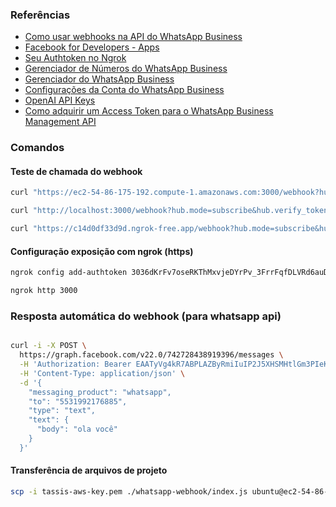 ### Referências

- [Como usar webhooks na API do WhatsApp Business](https://business.whatsapp.com/blog/how-to-use-webhooks-from-whatsapp-business-api)
- [Facebook for Developers - Apps](https://developers.facebook.com/apps/)
- [Seu Authtoken no Ngrok](https://dashboard.ngrok.com/get-started/your-authtoken)
- [Gerenciador de Números do WhatsApp Business](https://business.facebook.com/latest/whatsapp_manager/phone_numbers)
- [Gerenciador do WhatsApp Business](https://business.facebook.com/latest/whatsapp_manager/)
- [Configurações da Conta do WhatsApp Business](https://business.facebook.com/latest/settings/whatsapp_account)
- [OpenAI API Keys](https://platform.openai.com/api-keys)
- [Como adquirir um Access Token para o WhatsApp Business Management API](https://developers.facebook.com/docs/whatsapp/business-management-api/get-started#1--acquire-an-access-token-using-a-system-user-or-facebook-login)

### Comandos

#### Teste de chamada do webhook

```bash
curl "https://ec2-54-86-175-192.compute-1.amazonaws.com:3000/webhook?hub.mode=subscribe"

curl "http://localhost:3000/webhook?hub.mode=subscribe&hub.verify_token=seu_token_secreto"

curl "https://c14d0df33d9d.ngrok-free.app/webhook?hub.mode=subscribe&hub.verify_token=seu_token_secreto"
```

#### Configuração exposição com ngrok (https)

```bash
ngrok config add-authtoken 3036dKrFv7oseRKThMxvjeDYrPv_3FrrFqfDLVRd6auDRiwUi

ngrok http 3000
```

### Resposta automática do webhook (para whatsapp api)

```bash

curl -i -X POST \
  https://graph.facebook.com/v22.0/742728438919396/messages \
  -H 'Authorization: Bearer EAATyVg4kR7ABPLAZByRmiIuIP2J5XHSMHtlGm3PIeKW7YZBG5EU2UMDMO2syC54KxzjE1SRjkUb8sZB0ymddi3ZAyd0rR2RJhzmWK8kgucslKUmnv2RZBwlfxBr6yB0hgAkzbkFfLsBdZAlWDEPdtLTM45gmR7FpWkZCQtQPserrk4HQ8OKiqtrWnSsu4n7cCEEotL1fRi3jC3T1784p31AlFhOz9oPwnaavttp8cP8i7zmD5bVn9cT1bePiAZDZD' \
  -H 'Content-Type: application/json' \
  -d '{
    "messaging_product": "whatsapp",
    "to": "5531992176885",
    "type": "text",
    "text": {
      "body": "ola você"
    }
  }'

```

#### Transferência de arquivos de projeto

```bash
scp -i tassis-aws-key.pem ./whatsapp-webhook/index.js ubuntu@ec2-54-86-175-192.compute-1.amazonaws.com:/home/ubuntu/whatsapp
```